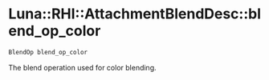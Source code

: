 # Luna::RHI::AttachmentBlendDesc::blend_op_color

```c++
BlendOp blend_op_color
```

The blend operation used for color blending. 

